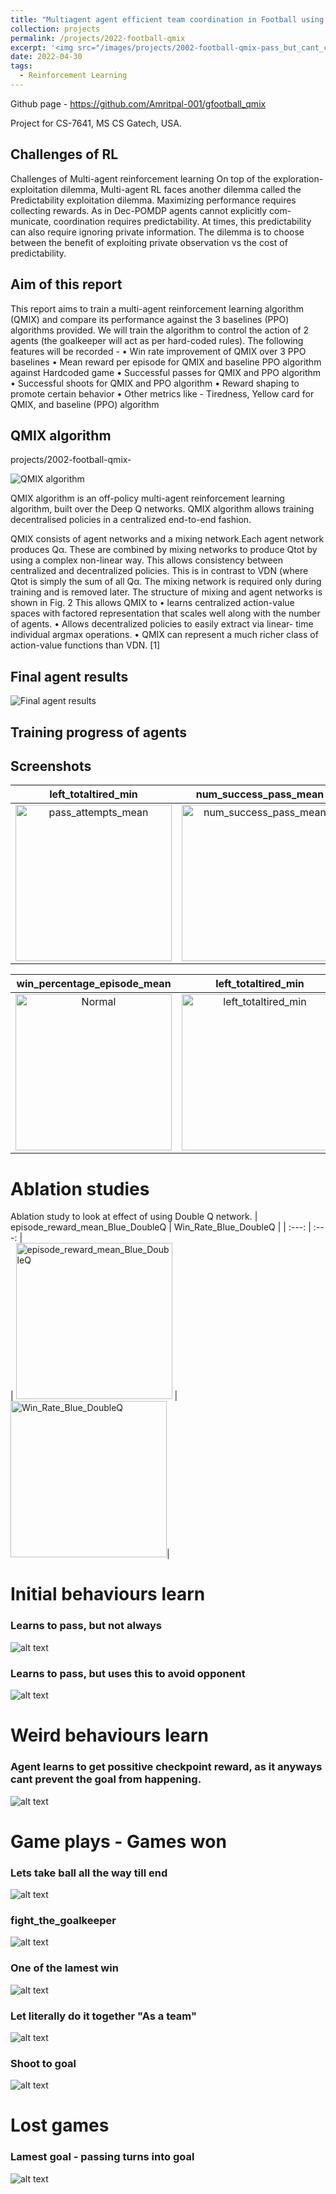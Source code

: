 ```yaml
---
title: "Multiagent agent efficient team coordination in Football using QMIX reinforcement learning algorithm"
collection: projects
permalink: /projects/2022-football-qmix
excerpt: '<img src="/images/projects/2002-football-qmix-pass_but_cant_chase.gif" alt="Logo" width="150" height="100" /> Project for CS-7642, MSCS Gatech, USA'
date: 2022-04-30
tags:
  - Reinforcement Learning
---
```


Github page - https://github.com/Amritpal-001/gfootball_qmix


Project for CS-7641, MS CS Gatech, USA.

## Challenges of RL
Challenges of Multi-agent reinforcement learning On top of the exploration-exploitation dilemma, Multi-agent RL faces another dilemma called the Predictability exploitation dilemma. Maximizing performance requires collecting rewards. As in Dec-POMDP agents cannot explicitly com-
municate, coordination requires predictability. At times, this predictability can also require ignoring private information. The dilemma is to choose between the benefit of exploiting
private observation vs the cost of predictability.


## Aim of this report
This report aims to train a multi-agent reinforcement learning algorithm (QMIX) and compare its performance against the 3 baselines (PPO) algorithms provided. We will train the algorithm to control the action of 2 agents (the goalkeeper will act as per hard-coded rules). The following features will be recorded -
• Win rate improvement of QMIX over 3 PPO baselines
• Mean reward per episode for QMIX and baseline PPO
algorithm against Hardcoded game
• Successful passes for QMIX and PPO algorithm
• Successful shoots for QMIX and PPO algorithm
• Reward shaping to promote certain behavior
• Other metrics like - Tiredness, Yellow card for QMIX,
and baseline (PPO) algorithm

## QMIX algorithm 

projects/2002-football-qmix-

![QMIX algorithm ]("/images/projects/2002-football-qmix-QMIX.png")

QMIX algorithm is an off-policy multi-agent reinforcement learning algorithm, built over the Deep Q networks. QMIX algorithm allows training decentralised policies in a centralized end-to-end fashion.

QMIX consists of agent networks and a mixing network.Each agent network produces Qα. These are combined by mixing networks to produce Qtot by using a complex non-linear way. This allows consistency between centralized and decentralized policies. This is in contrast to VDN (where Qtot is simply the sum of all Qα. The mixing network is required only during training and is removed later. The structure of mixing and agent networks is shown in Fig. 2 This allows QMIX to
• learns centralized action-value spaces with factored representation that scales well along with the number of agents.
• Allows decentralized policies to easily extract via linear- time individual argmax operations.
• QMIX can represent a much richer class of action-value functions than VDN. [1]



## Final agent results
![Final agent results]("/images/projects/2002-football-qmix-Stats.png")

## Training progress of agents

## Screenshots
| left_totaltired_min                  |   num_success_pass_mean | score_reward_episode_mean | shoot_attempts_mean |
| :---:                     |     :---:      |          :---: |          :---: |
| <img src="/images/projects/2002-football-qmix-pass_attempts_mean.png" alt="pass_attempts_mean" height=250/> | <img src="/images/projects/2002-football-qmix-num_success_pass_mean.png" alt="num_success_pass_mean" height=250/>   |   <img src="/images/projects/2002-football-qmix-score_reward_episode_mean.png" alt=" score_reward_episode_mean" height=250 />  |   <img src="/images/projects/2002-football-qmix-shoot_attempts_mean.png" alt=" shoot_attempts_mean" height=250 />  |


| win_percentage_episode_mean                  |  left_totaltired_min  |
| :---:                     |     :---:      |       
| <img src="/images/projects/2002-football-qmix-win_percentage_episode_mean.png" alt="Normal" height=250/> |  <img src="/images/projects/2002-football-qmix-left_totaltired_min.png" alt="left_totaltired_min" height=250 />  |

# Ablation studies

Ablation study to look at effect of using Double Q network.
| episode_reward_mean_Blue_DoubleQ                  |  Win_Rate_Blue_DoubleQ  |
| :---:                     |     :---:      |       
| <img src="/images/projects/2002-football-qmix-episode_reward_mean_Blue_DoubleQ.png" alt="episode_reward_mean_Blue_DoubleQ" height=250/> |  <img src="/images/projects/2002-football-qmix-Win_Rate_Blue_DoubleQ.png" alt="Win_Rate_Blue_DoubleQ" height=250 />|



# Initial behaviours learn

### Learns to pass, but not always
![alt text](/images/projects/2002-football-qmix-pass_but_cant_chase.gif)

### Learns to pass, but uses this to avoid opponent
![alt text](/images/projects/2002-football-qmix-Pass_pass_pro.gif)



# Weird behaviours learn

### Agent learns to get possitive checkpoint reward, as it anyways cant prevent the goal from happening.
![alt text](/images/projects/2002-football-qmix-Let_prevent_neg_loss.gif)



# Game plays - Games won

### Lets take ball all the way till end
![alt text](/images/projects/2002-football-qmix-all_the_way.gif)

### fight_the_goalkeeper
![alt text](/images/projects/2002-football-qmix-fight_the_goalkeeper.gif)

### One of the lamest win
![alt text](/images/projects/2002-football-qmix-lamest_win.gif)

### Let literally do it together "As a team"
![alt text](/images/projects/2002-football-qmix-Lets_do_it_together_1750_checkpoint.gif)

### Shoot to goal
![alt text](/images/projects/2002-football-qmix-run_and_shoot.gif)

	
# Lost games

### Lamest goal - passing turns into goal
![alt text](/images/projects/2002-football-qmix-self_goal.gif)

